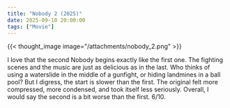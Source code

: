 ```yaml
---
title: "Nobody 2 (2025)"
date: 2025-09-10 20:00:00
tags: ["Movie"]
---
```


{{< thought_image image="/attachments/nobody_2.png" >}}

I love that the second Nobody begins exactly like the first one. The fighting scenes and the music are just as delicious as in the last. Who thinks of using a waterslide in the middle of a gunfight, or hiding landmines in a ball pool? But I digress, the start is slower than the first. The original felt more compressed, more condensed, and took itself less seriously. Overall, I would say the second is a bit worse than the first. 6/10.
